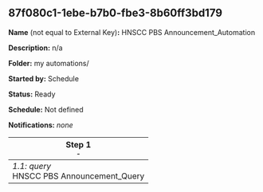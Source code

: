 ## 87f080c1-1ebe-b7b0-fbe3-8b60ff3bd179

**Name** (not equal to External Key)**:** HNSCC PBS Announcement_Automation

**Description:** n/a

**Folder:** my automations/

**Started by:** Schedule

**Status:** Ready

**Schedule:** Not defined

**Notifications:** _none_


| Step 1<br>_<small>-</small>_ |
| --- |
| _1.1: query_<br>HNSCC PBS Announcement_Query |

